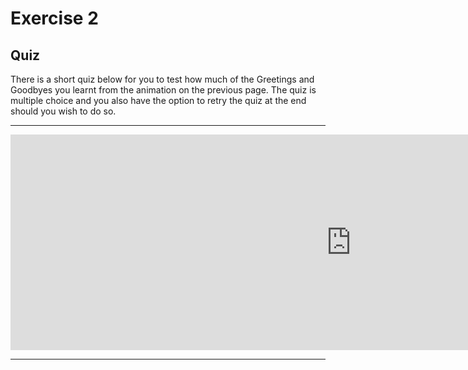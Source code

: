 
<body>
<h1>Exercise 2</h1>
<h2>Quiz </h2>

<p> There is a short quiz below for you to test how much of the Greetings and Goodbyes you learnt from the animation on the previous page. The quiz is multiple choice and you also have the option to retry the quiz at the end should you wish to do so.</p>

<hr>

<iframe src="https://h5p.org/h5p/embed/168624" width="1090" height="345" frameborder="0" allowfullscreen="allowfullscreen"></iframe><script src="https://h5p.org/sites/all/modules/h5p/library/js/h5p-resizer.js" charset="UTF-8"></script>


<hr>




